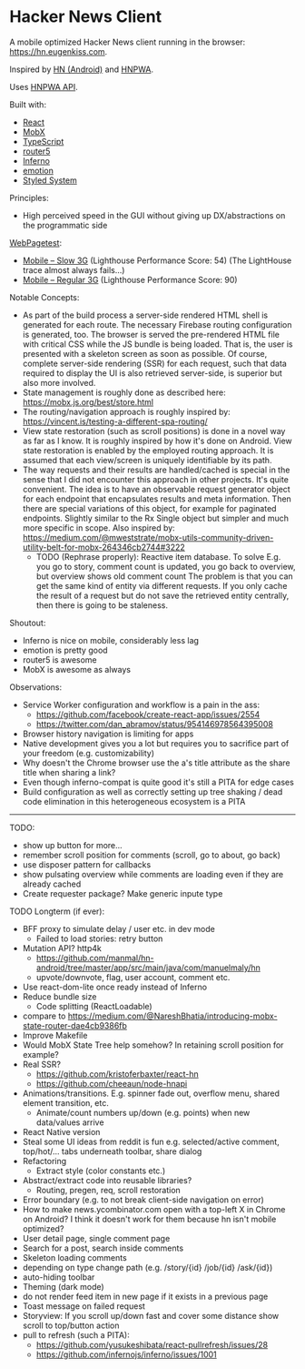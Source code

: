 Hacker News Client
==================

A mobile optimized Hacker News client running in the browser: <https://hn.eugenkiss.com>.

Inspired by [HN (Android)](https://github.com/manmal/hn-android/) and [HNPWA](https://hnpwa.com/).

Uses [HNPWA API](https://github.com/tastejs/hacker-news-pwas/blob/master/docs/api.md).

Built with:
- [React](https://reactjs.org)
- [MobX](https://mobx.js.org)
- [TypeScript](https://www.typescriptlang.org)
- [router5](http://router5.github.io)
- [Inferno](https://infernojs.org)
- [emotion](https://emotion.sh)
- [Styled System](http://jxnblk.com/styled-system)

Principles:
  - High perceived speed in the GUI without giving up DX/abstractions on the programmatic side

[WebPagetest](https://www.webpagetest.org/easy):
  - [Mobile – Slow 3G](https://www.webpagetest.org/result/180208_MC_589f0257c719d7a20c39d19818d6b42f) 
    (Lighthouse Performance Score: 54) (The LightHouse trace almost always fails...)
  - [Mobile – Regular 3G](https://www.webpagetest.org/result/180208_JJ_01f07a06adb2f1d7b7b68adc8902fe4f) 
    (Lighthouse Performance Score: 90)

Notable Concepts:
  - As part of the build process a server-side rendered HTML shell is generated for each route.
    The necessary Firebase routing configuration is generated, too. The browser is served the pre-rendered 
    HTML file with critical CSS while the JS bundle is being loaded. That is, the user is presented with a 
    skeleton screen as soon as possible. Of course, complete server-side rendering (SSR) for each request, 
    such that data required to display the UI is also retrieved server-side, is superior but also more involved.
  - State management is roughly done as described here: https://mobx.js.org/best/store.html
  - The routing/navigation approach is roughly inspired by: https://vincent.is/testing-a-different-spa-routing/
  - View state restoration (such as scroll positions) is done in a novel way as far as I know.
    It is roughly inspired by how it's done on Android. View state restoration is enabled by the employed routing
    approach. It is assumed that each view/screen is uniquely identifiable by its path.
  - The way requests and their results are handled/cached is special in the sense that I did not
    encounter this approach in other projects. It's quite convenient. The idea is to have an observable request
    generator object for each endpoint that encapsulates results and meta information. Then there are special
    variations of this object, for example for paginated endpoints. Slightly similar to the Rx Single object but 
    simpler and much more specific in scope. Also inspired by:
    https://medium.com/@mweststrate/mobx-utils-community-driven-utility-belt-for-mobx-264346cb2744#3222
    - TODO (Rephrase properly): Reactive item database. To solve E.g. you go to story, comment count is updated,
      you go back to overview, but overview shows old comment count
      The problem is that you can get the same kind of entity via different requests.
      If you only cache the result of a request but do not save the retrieved entity
      centrally, then there is going to be staleness.

Shoutout:
  - Inferno is nice on mobile, considerably less lag
  - emotion is pretty good
  - router5 is awesome
  - MobX is awesome as always

Observations:
  - Service Worker configuration and workflow is a pain in the ass:
    - https://github.com/facebook/create-react-app/issues/2554
    - https://twitter.com/dan_abramov/status/954146978564395008
  - Browser history navigation is limiting for apps
  - Native development gives you a lot but requires you to sacrifice part of your freedom (e.g. customizability)
  - Why doesn't the Chrome browser use the a's title attribute as the share title when sharing a link?
  - Even though inferno-compat is quite good it's still a PITA for edge cases
  - Build configuration as well as correctly setting up tree shaking / dead code elimination
    in this heterogeneous ecosystem is a PITA


---------------------------------  
  
  
TODO:
  - show up button for more...
  - remember scroll position for comments (scroll, go to about, go back)
  - use disposer pattern for callbacks
  - show pulsating overview while comments are loading even if they are already cached
  - Create requester package? Make generic inpute type
  
TODO Longterm (if ever):
  - BFF proxy to simulate delay / user etc. in dev mode
    - Failed to load stories: retry button
  - Mutation API? http4k
    - https://github.com/manmal/hn-android/tree/master/app/src/main/java/com/manuelmaly/hn
    - upvote/downvote, flag, user account, comment etc.
  - Use react-dom-lite once ready instead of Inferno
  - Reduce bundle size
    - Code splitting (ReactLoadable)
  - compare to https://medium.com/@NareshBhatia/introducing-mobx-state-router-dae4cb9386fb
  - Improve Makefile
  - Would MobX State Tree help somehow? In retaining scroll position for example?
  - Real SSR?
    - https://github.com/kristoferbaxter/react-hn
    - https://github.com/cheeaun/node-hnapi
  - Animations/transitions. E.g. spinner fade out, overflow menu, shared element transition, etc.
    - Animate/count numbers up/down (e.g. points) when new data/values arrive
  - React Native version
  - Steal some UI ideas from reddit is fun 
    e.g. selected/active comment, top/hot/... tabs underneath toolbar, share dialog
  - Refactoring
    - Extract style (color constants etc.)
  - Abstract/extract code into reusable libraries?
    - Routing, pregen, req, scroll restoration
  - Error boundary (e.g. to not break client-side navigation on error)
  - How to make news.ycombinator.com open with a top-left X in Chrome on Android?
    I think it doesn't work for them because hn isn't mobile optimized?
  - User detail page, single comment page
  - Search for a post, search inside comments
  - Skeleton loading comments
  - depending on type change path (e.g. /story/{id} /job/{id} /ask/{id})
  - auto-hiding toolbar
  - Theming (dark mode)
  - do not render feed item in new page if it exists in a previous page
  - Toast message on failed request
  - Storyview: If you scroll up/down fast and cover some distance
    show scroll to top/button action
  - pull to refresh (such a PITA): 
    - https://github.com/yusukeshibata/react-pullrefresh/issues/28
    - https://github.com/infernojs/inferno/issues/1001
